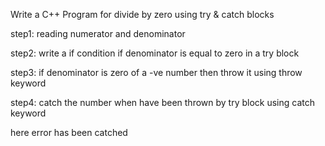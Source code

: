 Write a C++ Program for divide by zero using try & catch blocks

step1: reading numerator and denominator  

step2: write a if condition if denominator is equal to zero in a try block

step3: if denominator is zero of a -ve number then throw it using throw keyword

step4: catch the number when have been thrown by try block using catch keyword

here error has been catched
